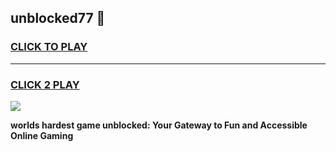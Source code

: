 
## unblocked77 👋
<h3>
<a href="https://premium.freeplayer.one?title=unblocked77&ref=14F">CLICK TO PLAY</a></h3>
<hr>

<h3>
<a href="https://premium.freeplayer.one?title=unblocked77&ref=14F">CLICK 2 PLAY</a>
  
</h3>

<a href="https://premium.freeplayer.one?title=unblocked77&ref=12F/"><img src="https://clearcache.store/games.png"></a>


**worlds hardest game unblocked: Your Gateway to Fun and Accessible Online Gaming**
